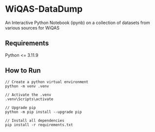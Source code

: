 # WiQAS-DataDump
An Interactive Python Notebook (ipynb) on a collection of datasets from various sources for WiQAS

## Requirements
Python <= 3.11.9

## How to Run
```
// Create a python virtual environment
python -m venv .venv

// Activate the .venv
.venv\Scripts\activate

// Upgrade pip
python -m pip install --upgrade pip

// Install all dependencies
pip install -r requirements.txt
```
